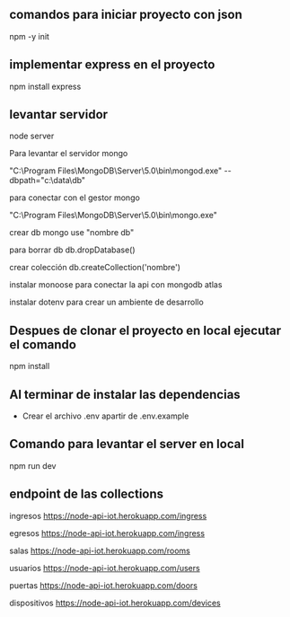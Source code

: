 
## comandos para iniciar proyecto con json
npm -y init 
## implementar express en el proyecto
npm install express
## levantar servidor
node server


Para levantar el servidor mongo

 "C:\Program Files\MongoDB\Server\5.0\bin\mongod.exe" --dbpath="c:\data\db"

para conectar con el gestor mongo

 "C:\Program Files\MongoDB\Server\5.0\bin\mongo.exe"

crear db mongo
use "nombre db"

para borrar db
db.dropDatabase()

crear colección 
db.createCollection('nombre')

instalar monoose para conectar la api con mongodb atlas

instalar dotenv para crear un ambiente de desarrollo

## Despues de clonar el proyecto en local ejecutar el comando
npm install

## Al terminar de instalar las dependencias
- Crear el archivo .env apartir de .env.example

## Comando para levantar el server en local
npm run dev

## endpoint de las collections

ingresos 
https://node-api-iot.herokuapp.com/ingress

egresos
https://node-api-iot.herokuapp.com/ingress

salas
https://node-api-iot.herokuapp.com/rooms

usuarios
https://node-api-iot.herokuapp.com/users

puertas
https://node-api-iot.herokuapp.com/doors

dispositivos
https://node-api-iot.herokuapp.com/devices

